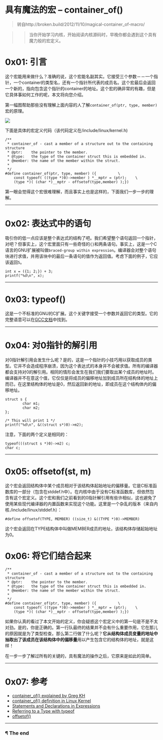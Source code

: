 # 具有魔法的宏 – container_of()

> 转自http://broken.build/2012/11/10/magical-container_of-macro/

>> 当你开始学习内核，开始阅读内核源码时，早晚你都会遇到这个具有魔力般的宏定义。

# 0x01: 引言
这个宏能用来做什么？准确的说，这个宏能名副其实。它接受三个参数－－一个指针，一个container的类型名，还有一个指针所代表的成员名。这个宏最后会返回一个新的，指向包含这个指针的container的地址。这个宏的确非常的有趣，但是它具体事如何工作的呢，本文将向您介绍。

第一幅图帮助那些没有理解上面内容的人了解`container_of(ptr, type,
member)`宏的原理。

![](http://7xis48.com1.z0.glb.clouddn.com/wp/archives/32-1.png)

下面是具体的宏定义代码（该代码定义在/include/linux/kernel.h)

```language-c line-numbers
/**
 * container_of - cast a member of a structure out to the containing structure
 * @ptr:    the pointer to the member.
 * @type:   the type of the container struct this is embedded in.
 * @member: the name of the member within the struct.
 *
 */
#define container_of(ptr, type, member) ({          \
    const typeof( ((type *)0)->member ) *__mptr = (ptr);    \
    (type *)( (char *)__mptr - offsetof(type,member) );})
```

第一眼会觉得这个宏很难理解，而且事实上也是这样的，下面我们一步一步的理解。

---

# 0x02: 表达式中的语句
吸引你的低一点应该是整个表达式的结构了吧。我们希望整个语句返回一个指针，对吧？但事实上，这个宏里面只有一些奇怪的`{}`和两条语句。事实上，这是一个C语言的GNU扩展被叫做`braced-group within expression`。编译器会对整个语句块进行求值，并用该块中的最后一条语句的值作为返回值。考虑下面的例子，它应该返回`5`。

```language-c line-numbers
int x = ({1; 2;}) + 3;
printf("%d\n", x);
```

---

# 0x03: typeof()
这是一个不标准的GNU的C扩展。这个关键字接受一个参数并返回它的类型。它的完整语意可以在[GCC文档](http://gcc.gnu.org/onlinedocs/gcc/Typeof.html)中找到。

---

# 0x04: 对0指针的解引用
对0指针解引用会发生什么呢？是的，这是一个指针的小技巧用以获取成员的类型。它并不会造成程序崩溃，因为这个表达式的本身并不会被求值。所有的编译器都会支持对0的解引用。相同的情形会发生在我们我们要取出某个成员的地址时。编译器并不在意这个值，它仅仅是将成员的偏移地址加到成员所在结构体的地址上而已，在这里结构体的地址是0，然后返回新的地址，即成员在这个结构体内的偏移地址。

```language-c line-numbers
struct s {
        char m1;
        char m2;
};
 
/* This will print 1 */
printf("%d\n", &((struct s*)0)->m2);
```

注意，下面的两个定义是相同的：
```language-c line-numbers
typeof(((struct s *)0)->m2) c;
char c;
```

---

# 0x05: offsetof(st, m)

这个宏会返回结构体中某个成员相对于该结构体起始地址的偏移量。它是C标准函数库的一部分（包含在stddef.h中）。在内核中由于没有C标准函数库，但依然包含有这个宏定义。这个宏和我们之前看到的0指针解引用有些许相似，这也避免了使用某些现代编译器的内置函数来实现这个功能。这里是一个杂乱的版本（来自内核./include/linux/stddef.h）：
```language-c line-numbers
#define offsetof(TYPE, MEMBER) ((size_t) &((TYPE *)0)->MEMBER)
```
这个宏会返回在TYPE结构体中叫做MEMBER成员的地址，该结构体存储起始地址为0。

# 0x06: 将它们结合起来

```language-c line-numbers
/**
 * container_of - cast a member of a structure out to the containing structure
 * @ptr:    the pointer to the member.
 * @type:   the type of the container struct this is embedded in.
 * @member: the name of the member within the struct.
 *
 */
#define container_of(ptr, type, member) ({          \
    const typeof( ((type *)0)->member ) *__mptr = (ptr);    \
    (type *)( (char *)__mptr - offsetof(type,member) );})
```

如果你认真的看过了本文开始的定义，你会疑惑这个宏定义中的第一句是不是不太对劲。是的，你是正确的。第一行队最终的结果并不会有什么重要作用，它在那儿的原因就是为了类型检查。那么第二行做了什么呢？**它从结构体成员变量的地址中抽取出了该成员在该结构体中的偏移量**用以产生包含它的结构体的地址，就是这样！

在一步一步了解过所有的关键的，具有魔法的操作之后，它原来是如此的简单。

---

# 0x07: 参考
- [container_of() explained by Greg KH](http://broken.build/2012/11/10/magical-container_of-macro/)
- [container_of() definition in Linux Kernel](http://lxr.free-electrons.com/source/include/linux/kernel.h#L691)
- [Statements and Declarations in Expressions](https://gcc.gnu.org/onlinedocs/gcc/Statement-Exprs.html#Statement-Exprs)
- [Referring to a Type with typeof](http://gcc.gnu.org/onlinedocs/gcc/Typeof.html)
- [offsetof()](http://en.wikipedia.org/wiki/Offsetof)

---

### ¶ The end

